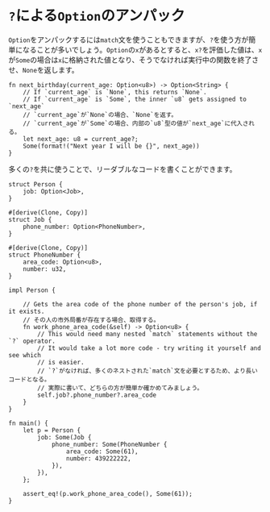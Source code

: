 <!--
# Unpacking options with `?`
-->
# `?`による`Option`のアンパック

<!--
You can unpack `Option`s by using `match` statements, but it's often easier to
use the `?` operator. If `x` is an `Option`, then evaluating `x?` will return
the underlying value if `x` is `Some`, otherwise it will terminate whatever
function is being executed and return `None`.
-->
`Option`をアンパックするには`match`文を使うこともできますが、`?`を使う方が簡単になることが多いでしょう。`Option`の`x`があるとすると、`x?`を評価した値は、`x`が`Some`の場合は`x`に格納された値となり、そうでなければ実行中の関数を終了させ、`None`を返します。


```rust,editable
fn next_birthday(current_age: Option<u8>) -> Option<String> {
	// If `current_age` is `None`, this returns `None`.
	// If `current_age` is `Some`, the inner `u8` gets assigned to `next_age`
    // `current_age`が`None`の場合、`None`を返す。
    // `current_age`が`Some`の場合、内部の`u8`型の値が`next_age`に代入される。
    let next_age: u8 = current_age?;
    Some(format!("Next year I will be {}", next_age))
}
```

<!--
You can chain many `?`s together to make your code much more readable.
-->
多くの`?`を共に使うことで、リーダブルなコードを書くことができます。

```rust,editable
struct Person {
    job: Option<Job>,
}

#[derive(Clone, Copy)]
struct Job {
    phone_number: Option<PhoneNumber>,
}

#[derive(Clone, Copy)]
struct PhoneNumber {
    area_code: Option<u8>,
    number: u32,
}

impl Person {

    // Gets the area code of the phone number of the person's job, if it exists.
    // その人の市外局番が存在する場合、取得する。
    fn work_phone_area_code(&self) -> Option<u8> {
        // This would need many nested `match` statements without the `?` operator.
        // It would take a lot more code - try writing it yourself and see which
        // is easier.
        // `?`がなければ、多くのネストされた`match`文を必要とするため、より長いコードとなる。
        // 実際に書いて、どちらの方が簡単か確かめてみましょう。
        self.job?.phone_number?.area_code
    }
}

fn main() {
    let p = Person {
        job: Some(Job {
            phone_number: Some(PhoneNumber {
                area_code: Some(61),
                number: 439222222,
            }),
        }),
    };

    assert_eq!(p.work_phone_area_code(), Some(61));
}
```
